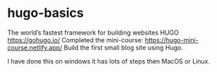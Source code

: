 # hugo-basics
 The world’s fastest framework for building websites  HUGO
https://gohugo.io/
Completed the mini-course: https://hugo-mini-course.netlify.app/
Build the first small blog site using Hugo.

I have done this on windows it has lots of steps then MacOS or Linux. 
 
